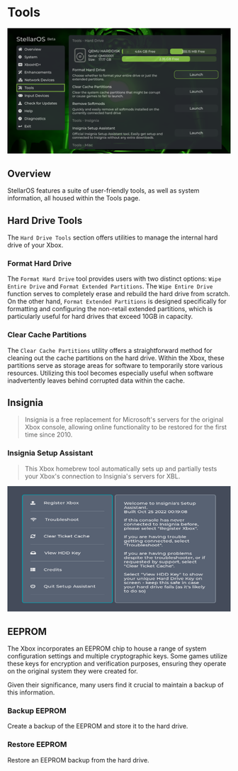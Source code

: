 # Tools

![StellarOS Tools](./images/stellar-tools.png)

## Overview
StellarOS features a suite of user-friendly tools, as well as system information, all housed within the Tools page.

## Hard Drive Tools
The ``Hard Drive Tools`` section offers utilities to manage the internal hard drive of your Xbox.

### Format Hard Drive
The ``Format Hard Drive`` tool provides users with two distinct options: ``Wipe Entire Drive`` and ``Format Extended Partitions``. The ``Wipe Entire Drive`` function serves to completely erase and rebuild the hard drive from scratch. On the other hand, ``Format Extended Partitions`` is designed specifically for formatting and configuring the non-retail extended partitions, which is particularly useful for hard drives that exceed 10GB in capacity.

### Clear Cache Partitions
The ``Clear Cache Partitions`` utility offers a straightforward method for cleaning out the cache partitions on the hard drive. Within the Xbox, these partitions serve as storage areas for software to temporarily store various resources. Utilizing this tool becomes especially useful when software inadvertently leaves behind corrupted data within the cache.

## Insignia
> Insignia is a free replacement for Microsoft's servers for the original Xbox console, allowing online functionality to be restored for the first time since 2010.

### Insignia Setup Assistant
> This Xbox homebrew tool automatically sets up and partially tests your Xbox's connection to Insignia's servers for XBL.


![Insignia Setup Assistant](./images/insignia.png)

## EEPROM
The Xbox incorporates an EEPROM chip to house a range of system configuration settings and multiple cryptographic keys. Some games utilize these keys for encryption and verification purposes, ensuring they operate on the original system they were created for.

Given their significance, many users find it crucial to maintain a backup of this information.

### Backup EEPROM
Create a backup of the EEPROM and store it to the hard drive.

### Restore EEPROM
Restore an EEPROM backup from the hard drive.
